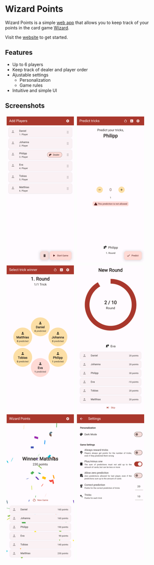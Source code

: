 # Wizard Points

Wizard Points is a simple [web app](https://wizard-points.web.app/#/) that allows you to keep track of your points in the card game [Wizard](https://en.wikipedia.org/wiki/Wizard_(card_game)). 

Visit the [website](https://wizard-points.web.app/#/) to get started.

## Features

- Up to 6 players
- Keep track of dealer and player order
- Ajustable settings
    - Personalization
    - Game rules
- Intuitive and simple UI

## Screenshots



<img src="images/players.png"
     alt="Player screen"
     width=220px
     style="float: left; margin: 5px;"/>
<img src="images/trick_prediction.png"
     alt="Predict trick count screen"
     width=220px
     style="float: left; margin: 5px;"/>
<img src="images/trick_selector.png"
     alt="Trick result selector screen"
     width=220px
     style="float: left; margin: 5px;"/>
<img src="images/new_round.png"
     alt="New round screen"
     width=220px
     style="float: left; margin: 5px;"/>
<img src="images/winner.png"
     alt="Winner screen"
     width=220px
     style="float: left; margin: 5px;"/>
<img src="images/settings.png"
     alt="Settings screen"
     width=220px
     style="float: left; margin: 5px;"/>